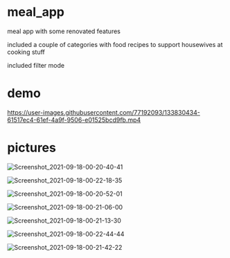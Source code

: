 # meal_app
meal app with some renovated features

included a couple of categories with food recipes to support housewives at cooking stuff

included filter mode

# demo

https://user-images.githubusercontent.com/77192093/133830434-61517ec4-61ef-4a9f-9506-e01525bcd9fb.mp4

# pictures
![Screenshot_2021-09-18-00-20-40-41](https://user-images.githubusercontent.com/77192093/133830626-628fac25-bace-42f3-a8cd-c6707b45f066.jpg)

![Screenshot_2021-09-18-00-22-18-35](https://user-images.githubusercontent.com/77192093/133830528-59817efc-981a-4a20-9710-0944e86db9e9.jpg)

![Screenshot_2021-09-18-00-20-52-01](https://user-images.githubusercontent.com/77192093/133830651-9d4a431a-d3d3-40b3-9d4a-b506a0644cc6.jpg)

![Screenshot_2021-09-18-00-21-06-00](https://user-images.githubusercontent.com/77192093/133830663-91059511-9307-4c41-b066-411f9febbbcd.jpg)

![Screenshot_2021-09-18-00-21-13-30](https://user-images.githubusercontent.com/77192093/133830710-fa2602d4-429e-4641-bd4b-196944abc00e.jpg)

![Screenshot_2021-09-18-00-22-44-44](https://user-images.githubusercontent.com/77192093/133830729-b6adbdc6-eda0-4252-add5-8591e58230f9.jpg)

![Screenshot_2021-09-18-00-21-42-22](https://user-images.githubusercontent.com/77192093/133830744-44b65173-bc97-419f-bb6f-573ea27b08b5.jpg)
